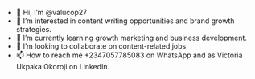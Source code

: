 - 👋 Hi, I’m @valucop27
- 👀 I’m interested in content writing opportunities and brand growth strategies.
- 🌱 I’m currently learning growth marketing and business development.
- 💞️ I’m looking to collaborate on content-related jobs
- 📫 How to reach me +2347057785083 on WhatsApp and as Victoria Ukpaka Okoroji on LinkedIn.

<!---
valucop27/valucop27 is a ✨ special ✨ repository because its `README.md` (this file) appears on your GitHub profile.
You can click the Preview link to take a look at your changes.
--->
